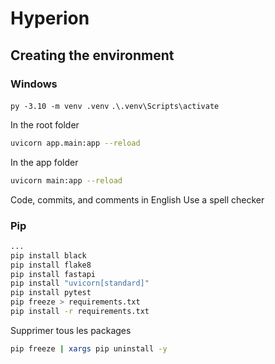 # Hyperion

## Creating the environment

### Windows

`py -3.10 -m venv .venv`
`.\.venv\Scripts\activate`

In the root folder

```bash
uvicorn app.main:app --reload
```

In the app folder

```bash
uvicorn main:app --reload
```

Code, commits, and comments in English
Use a spell checker

### Pip

```bash
...
pip install black
pip install flake8
pip install fastapi
pip install "uvicorn[standard]"
pip install pytest
pip freeze > requirements.txt
pip install -r requirements.txt

```

Supprimer tous les packages

```bash
pip freeze | xargs pip uninstall -y
```
